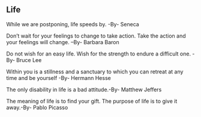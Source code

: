 <h2>Life</h2>
While we are postponing, life speeds by. -By- Seneca

Don’t wait for your feelings to change to take action. Take the action and your feelings will change. –By- Barbara Baron

Do not wish for an easy life. Wish for the strength to endure a difficult one. -By- Bruce Lee

Within you is a stillness and a sanctuary to which you can retreat at any time and be yourself -By- Hermann Hesse

The only disability in life is a bad attitude.-By- Matthew Jeffers

The meaning of life is to find your gift. The purpose of life is to give it away.-By- Pablo Picasso